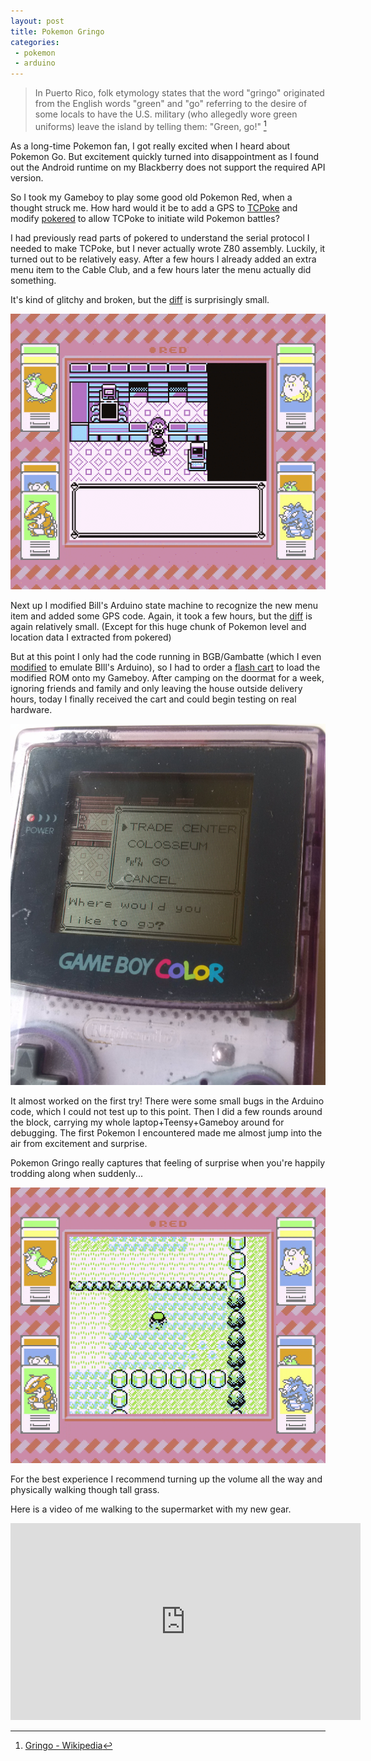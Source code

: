 ```yaml
---
layout: post
title: Pokemon Gringo
categories:
 - pokemon
 - arduino
---
```


> In Puerto Rico, folk etymology states that the word "gringo" originated from the English words "green" and "go" referring to the desire of some locals to have the U.S. military (who allegedly wore green uniforms) leave the island by telling them: "Green, go!" [^gringo]

As a long-time Pokemon fan, I got really excited when I heard about Pokemon Go.
But excitement quickly turned into disappointment as I found out the Android runtime on my Blackberry does not support the required API version.

So I took my Gameboy to play some good old Pokemon Red, when a thought struck me.
How hard would it be to add a GPS to [TCPoke](http://pepijndevos.nl/TCPoke/) and modify [pokered](https://github.com/pret/pokered) to allow TCPoke to initiate wild Pokemon battles?

I had previously read parts of pokered to understand the serial protocol I needed to make TCPoke, but I never actually wrote Z80 assembly. Luckily, it turned out to be relatively easy. After a few hours I already added an extra menu item to the Cable Club, and a few hours later the menu actually did something.

It's kind of glitchy and broken, but the [diff](https://github.com/pret/pokered/compare/master...pepijndevos:master) is surprisingly small.

![GBG simulation of Pokemon Gringo](/images/poke.gif)

Next up I modified Bill's Arduino state machine to recognize the new menu item and added some GPS code. Again, it took a few hours, but the [diff](https://github.com/pepijndevos/arduino-boy/compare/pokemon_go) is again relatively small. (Except for this huge chunk of Pokemon level and location data I extracted from pokered)

But at this point I only had the code running in BGB/Gambatte (which I even [modified](https://gist.github.com/pepijndevos/801b676be479cd2df4b8b4d236220b4e) to emulate BIll's Arduino), so I had to order a [flash cart](http://store.kitsch-bent.com/product/usb-64m-smart-card) to load the modified ROM onto my Gameboy. After camping on the doormat for a week, ignoring friends and family and only leaving the house outside delivery hours, today I finally received the cart and could begin testing on real hardware.

![First boot](/images/pokmongringo.jpg)

It almost worked on the first try! There were some small bugs in the Arduino code, which I could not test up to this point. Then I did a few rounds around the block, carrying my whole laptop+Teensy+Gameboy around for debugging. The first Pokemon I encountered made me almost jump into the air from excitement and surprise.

Pokemon Gringo really captures that feeling of surprise when you're happily trodding along when suddenly...

![GBG simulation of Pokemon Gringo](/images/wild.gif)

For the best experience I recommend turning up the volume all the way and physically walking though tall grass.

Here is a video of me walking to the supermarket with my new gear.

<iframe width="560" height="315" src="https://www.youtube.com/embed/GyA6K9bgucY" frameborder="0" allowfullscreen> </iframe>

[^gringo]: [Gringo - Wikipedia](https://en.wikipedia.org/wiki/Gringo#Folk_etymologies)
